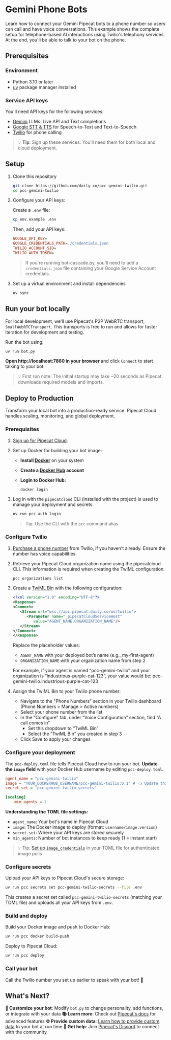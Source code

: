 # Gemini Phone Bots

Learn how to connect your Gemini Pipecat bots to a phone number so users can call and have voice conversations. This example shows the complete setup for telephone-based AI interactions using Twilio's telephony services. At the end, you'll be able to talk to your bot on the phone.

## Prerequisites

### Environment

- Python 3.10 or later
- [uv](https://docs.astral.sh/uv/getting-started/installation/) package manager installed

### Service API keys

You'll need API keys for the following services:

- [Gemini](https://aistudio.google.com/) LLMs: Live API and Text completions
- [Google STT & TTS](https://console.cloud.google.com) for Speech-to-Text and Text-to-Speech
- [Twilio](https://www.twilio.com/try-twilio) for phone calling

> 💡 **Tip**: Sign up these services. You'll need them for both local and cloud deployment.

## Setup

1. Clone this repository

   ```bash
   git clone https://github.com/daily-co/pcc-gemini-twilio.git
   cd pcc-gemini-twilio
   ```

2. Configure your API keys:

   Create a `.env` file:

   ```bash
   cp env.example .env
   ```

   Then, add your API keys:

   ```ini
   GOOGLE_API_KEY=
   GOOGLE_CREDENTIALS_PATH=./credentials.json
   TWILIO_ACCOUNT_SID=
   TWILIO_AUTH_TOKEN=
   ```

   > If you're running bot-cascade.py, you'll need to add a `credentials.json` file containing your Google Service Account credentials.

3. Set up a virtual environment and install dependencies

   ```bash
   uv sync
   ```

## Run your bot locally

For local development, we'll use Pipecat's P2P WebRTC transport, `SmallWebRTCTransport`. This transports is free to run and allows for faster iteration for development and testing.

Run the bot using:

```bash
uv run bot.py
```

**Open http://localhost:7860 in your browser** and click `Connect` to start talking to your bot.

> 💡 First run note: The initial startup may take ~20 seconds as Pipecat downloads required models and imports.

## Deploy to Production

Transform your local bot into a production-ready service. Pipecat Cloud handles scaling, monitoring, and global deployment.

### Prerequisites

1. [Sign up for Pipecat Cloud](https://pipecat.daily.co/sign-up).

2. Set up Docker for building your bot image:

   - **Install [Docker](https://www.docker.com/)** on your system
   - **Create a [Docker Hub](https://hub.docker.com/) account**
   - **Login to Docker Hub:**

     ```bash
     docker login
     ```

3. Log in with the `pipecatcloud` CLI (installed with the project) is used to manage your deployment and secrets.

   ```bash
   uv run pcc auth login
   ```

   > Tip: Use the CLI with the `pcc` command alias.

### Configure Twilio

1. [Purchase a phone number](https://help.twilio.com/articles/223135247-How-to-Search-for-and-Buy-a-Twilio-Phone-Number-from-Console) from Twilio, if you haven't already. Ensure the number has voice capabilities.

2. Retrieve your Pipecat Cloud organization name using the pipecatcloud CLI. This information is required when creating the TwiML configuration.

   ```bash
   pcc organizations list
   ```

3. Create a [TwiML Bin](https://help.twilio.com/articles/360043489573-Getting-started-with-TwiML-Bins) with the following configuration:

   ```xml
   <?xml version="1.0" encoding="UTF-8"?>
   <Response>
   <Connect>
      <Stream url="wss://api.pipecat.daily.co/ws/twilio">
         <Parameter name="_pipecatCloudServiceHost"
            value="AGENT_NAME.ORGANIZATION_NAME"/>
      </Stream>
   </Connect>
   </Response>
   ```

   Replace the placeholder values:

   - `AGENT_NAME` with your deployed bot’s name (e.g., my-first-agent)
   - `ORGANIZATION_NAME` with your organization name from step 2

   For example, if your agent is named “pcc-gemini-twilio” and your organization is “industrious-purple-cat-123”, your value would be: pcc-gemini-twilio.industrious-purple-cat-123

4. Assign the TwiML Bin to your Twilio phone number:

   - Navigate to the "Phone Numbers" section in your Twilio dashboard (Phone Numbers > Manage > Active numbers)
   - Select your phone number from the list
   - In the "Configure" tab, under “Voice Configuration” section, find “A call comes in”
     - Set this dropdown to “TwiML Bin”
     - Select the "TwiML Bin" you created in step 3
   - Click Save to apply your changes

### Configure your deployment

The `pcc-deploy.toml` file tells Pipecat Cloud how to run your bot. **Update the `image` field** with your Docker Hub username by editing `pcc-deploy.toml`.

```ini
agent_name = "pcc-gemini-twilio"
image = "YOUR_DOCKERHUB_USERNAME/pcc-gemini-twilio:0.1" # 👈 Update this line
secret_set = "pcc-gemini-twilio-secrets"

[scaling]
	min_agents = 1
```

**Understanding the TOML file settings:**

- `agent_name`: Your bot's name in Pipecat Cloud
- `image`: The Docker image to deploy (format: `username/image:version`)
- `secret_set`: Where your API keys are stored securely
- `min_agents`: Number of bot instances to keep ready (1 = instant start)

> 💡 Tip: [Set up `image_credentials`](https://docs.pipecat.ai/deployment/pipecat-cloud/fundamentals/secrets#image-pull-secrets) in your TOML file for authenticated image pulls

### Configure secrets

Upload your API keys to Pipecat Cloud's secure storage:

```bash
uv run pcc secrets set pcc-gemini-twilio-secrets --file .env
```

This creates a secret set called `pcc-gemini-twilio-secrets` (matching your TOML file) and uploads all your API keys from `.env`.

### Build and deploy

Build your Docker image and push to Docker Hub:

```bash
uv run pcc docker build-push
```

Deploy to Pipecat Cloud:

```bash
uv run pcc deploy
```

### Call your bot

Call the Twilio number you set up earlier to speak with your bot! 🚀

## What's Next?

**🔧 Customize your bot**: Modify `bot.py` to change personality, add functions, or integrate with your data
**📚 Learn more**: Check out [Pipecat's docs](https://docs.pipecat.ai/) for advanced features
**⚙️ Provide custom data**: [Learn how to provide custom data](https://docs.pipecat.ai/guides/telephony/twilio-websockets#custom-parameters-with-twiml) to your bot at run time
**💬 Get help**: Join [Pipecat's Discord](https://discord.gg/pipecat) to connect with the community
